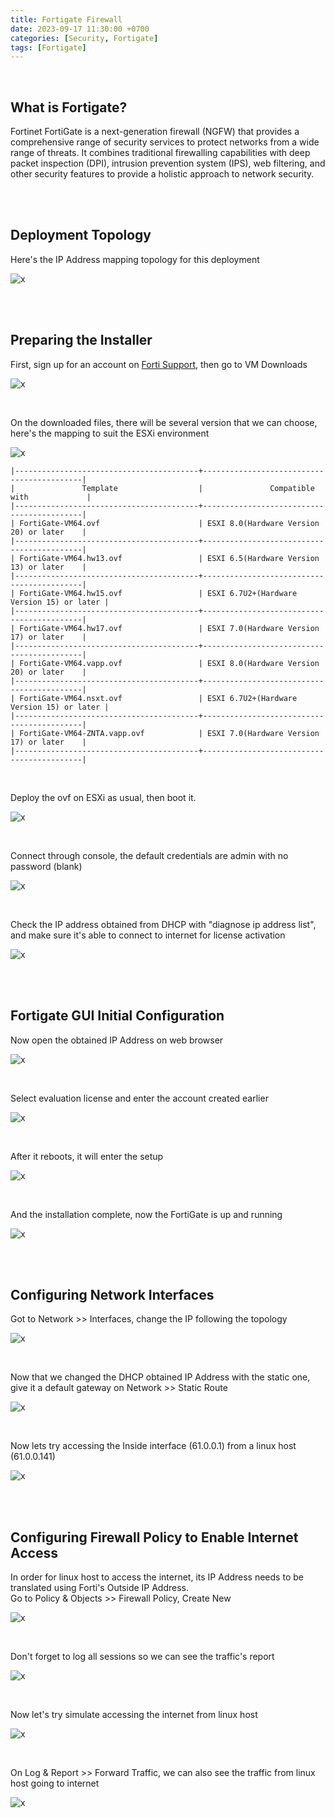 ```yaml
---
title: Fortigate Firewall
date: 2023-09-17 11:30:00 +0700
categories: [Security, Fortigate]
tags: [Fortigate]
---
```


<br>

## What is Fortigate?

Fortinet FortiGate is a next-generation firewall (NGFW) that provides a comprehensive range of security services to protect networks from a wide range of threats. It combines traditional firewalling capabilities with deep packet inspection (DPI), intrusion prevention system (IPS), web filtering, and other security features to provide a holistic approach to network security.

<br>
<br>

## Deployment Topology

Here's the IP Address mapping topology for this deployment

![x](/static/2023-09-17-forti/00.png)

<br>
<br>

## Preparing the Installer

First, sign up for an account on [Forti Support](https://support.fortinet.com/), then go to VM Downloads

![x](/static/2023-09-17-forti/01.png)

<br>

On the downloaded files, there will be several version that we can choose, here's the mapping to suit the ESXi environment

![x](/static/2023-09-17-forti/02.png)

```shell
|-----------------------------------------+-------------------------------------------|
|               Template                  |               Compatible with             |
|-----------------------------------------+-------------------------------------------|
| FortiGate-VM64.ovf                      | ESXI 8.0(Hardware Version 20) or later    |
|-----------------------------------------+-------------------------------------------|
| FortiGate-VM64.hw13.ovf                 | ESXI 6.5(Hardware Version 13) or later    |
|-----------------------------------------+-------------------------------------------|
| FortiGate-VM64.hw15.ovf                 | ESXI 6.7U2+(Hardware Version 15) or later |
|-----------------------------------------+-------------------------------------------|
| FortiGate-VM64.hw17.ovf                 | ESXI 7.0(Hardware Version 17) or later    |
|-----------------------------------------+-------------------------------------------|
| FortiGate-VM64.vapp.ovf                 | ESXI 8.0(Hardware Version 20) or later    |
|-----------------------------------------+-------------------------------------------|
| FortiGate-VM64.nsxt.ovf                 | ESXI 6.7U2+(Hardware Version 15) or later |
|-----------------------------------------+-------------------------------------------|
| FortiGate-VM64-ZNTA.vapp.ovf            | ESXI 7.0(Hardware Version 17) or later    |
|-----------------------------------------+-------------------------------------------|
```

<br>

Deploy the ovf on ESXi as usual, then boot it.

![x](/static/2023-09-17-forti/03.png)

<br>

Connect through console, the default credentials are admin with no password (blank)

![x](/static/2023-09-17-forti/04.png)

<br>

Check the IP address obtained from DHCP with "diagnose ip address list", and make sure it's able to connect to internet for license activation

![x](/static/2023-09-17-forti/05.png)

<br>
<br>

## Fortigate GUI Initial Configuration

Now open the obtained IP Address on web browser

![x](/static/2023-09-17-forti/06.png)

<br>

Select evaluation license and enter the account created earlier

![x](/static/2023-09-17-forti/07.png)

<br>

After it reboots, it will enter the setup

![x](/static/2023-09-17-forti/08.png)

<br>

And the installation complete, now the FortiGate is up and running

![x](/static/2023-09-17-forti/09.png)

<br>
<br>

## Configuring Network Interfaces

Got to Network >> Interfaces, change the IP following the topology

![x](/static/2023-09-17-forti/10.png)

<br>

Now that we changed the DHCP obtained IP Address with the static one, give it a default gateway on Network >> Static Route

![x](/static/2023-09-17-forti/11.png)

<br>

Now lets try accessing the Inside interface (61.0.0.1) from a linux host (61.0.0.141)

![x](/static/2023-09-17-forti/12.png)

<br>
<br>

## Configuring Firewall Policy to Enable Internet Access

In order for linux host to access the internet, its IP Address needs to be translated using Forti's Outside IP Address. <br>
Go to Policy & Objects >> Firewall Policy, Create New

![x](/static/2023-09-17-forti/13.png)

<br>

Don't forget to log all sessions so we can see the traffic's report

![x](/static/2023-09-17-forti/14.png)

<br>

Now let's try simulate accessing the internet from linux host

![x](/static/2023-09-17-forti/15.png)

<br>

On Log & Report >> Forward Traffic, we can also see the traffic from linux host going to internet

![x](/static/2023-09-17-forti/16.png)

<br>